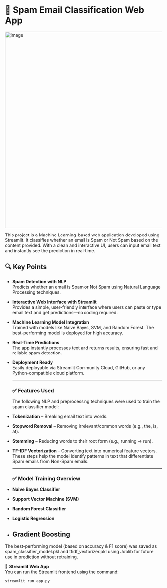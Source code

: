 # 📧 Spam Email Classification Web App
<img width="1360" height="630" alt="image" src="https://github.com/user-attachments/assets/725502f7-3a35-4710-bf54-f241ca0e98f7" />

This project is a Machine Learning-based web application developed using Streamlit. It classifies whether an email is Spam or Not Spam based on the content provided. With a clean and interactive UI, users can input email text and instantly see the prediction in real-time.

## 🔍 Key Points

- **Spam Detection with NLP**  
  Predicts whether an email is Spam or Not Spam using Natural Language Processing techniques.

- **Interactive Web Interface with Streamlit**  
   Provides a simple, user-friendly interface where users can paste or type email text and get predictions—no coding required.

- **Machine Learning Model Integration**  
   Trained with models like Naive Bayes, SVM, and Random Forest. The best-performing model is deployed for high accuracy.

- **Real-Time Predictions**  
    The app instantly processes text and returns results, ensuring fast and reliable spam detection.

- **Deployment Ready**  
  Easily deployable via Streamlit Community Cloud, GitHub, or any Python-compatible cloud platform.

  ---
  
  ### ✅ Features Used

  The following NLP and preprocessing techniques were used to train the spam classifier model:

- **Tokenization** – Breaking email text into words.
- **Stopword Removal** – Removing irrelevant/common words (e.g., the, is, at).  
- **Stemming** – Reducing words to their root form (e.g., running → run).  
- **TF-IDF Vectorization** – Converting text into numerical feature vectors.
These steps help the model identify patterns in text that differentiate Spam emails from Non-Spam emails.

  ---
  
  ### ✅ Model Training Overview

- **Naive Bayes Classifier**  
- **Support Vector Machine (SVM)**  
- **Random Forest Classifier**  
- **Logistic Regression**  
- **Gradient Boosting**  
  ---
The best-performing model (based on accuracy & F1 score) was saved as spam_classifier_model.pkl and tfidf_vectorizer.pkl using Joblib for future use in prediction without retraining.

🚀 **Streamlit Web App**  
You can run the Streamlit frontend using the command:  
```bash
streamlit run app.py
